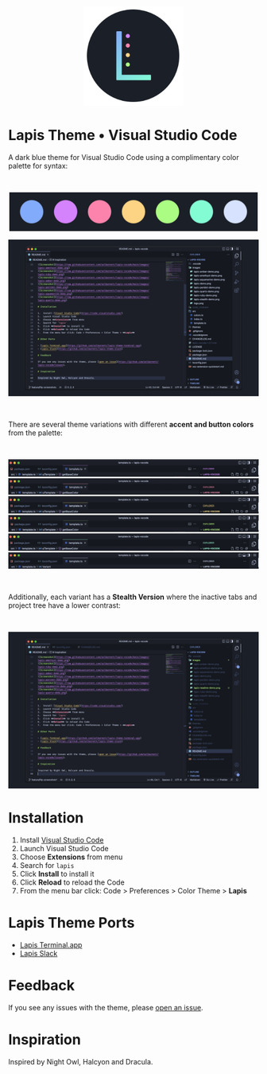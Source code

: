 <p align="center"><img style="width: 200px" src="https://raw.githubusercontent.com/aslbarnett/lapis-vscode/main/images/logo.png" /></p>

# Lapis Theme • Visual Studio Code

A dark blue theme for Visual Studio Code using a complimentary color palette for syntax:

<br />

<p align="center"><img style="width: 500px" src="images/palette.png" /></p>

![Screenshot](https://raw.githubusercontent.com/aslbarnett/lapis-vscode/main/images/lapis-readme-demo.png)

<br />

There are several theme variations with different **accent and button colors** from the palette:

<br />

![Screenshot](https://raw.githubusercontent.com/aslbarnett/lapis-vscode/main/images/lapis-amethyst-demo.png)
![Screenshot](https://raw.githubusercontent.com/aslbarnett/lapis-vscode/main/images/lapis-ruby-demo.png)
![Screenshot](https://raw.githubusercontent.com/aslbarnett/lapis-vscode/main/images/lapis-amber-demo.png)
![Screenshot](https://raw.githubusercontent.com/aslbarnett/lapis-vscode/main/images/lapis-peridot-demo.png)
![Screenshot](https://raw.githubusercontent.com/aslbarnett/lapis-vscode/main/images/lapis-aquamarine-demo.png)
![Screenshot](https://raw.githubusercontent.com/aslbarnett/lapis-vscode/main/images/lapis-quartz-demo.png)

<br />

Additionally, each variant has a **Stealth Version** where the inactive tabs and project tree have a lower contrast:

<br />

![Screenshot](https://raw.githubusercontent.com/aslbarnett/lapis-vscode/main/images/lapis-readme-stealth-demo.png)

# Installation

1.  Install [Visual Studio Code](https://code.visualstudio.com/)
2.  Launch Visual Studio Code
3.  Choose **Extensions** from menu
4.  Search for `lapis`
5.  Click **Install** to install it
6.  Click **Reload** to reload the Code
7.  From the menu bar click: Code > Preferences > Color Theme > **Lapis**

# Lapis Theme Ports

- [Lapis Terminal.app](https://github.com/aslbarnett/lapis-theme-terminal-app)
- [Lapis Slack](https://github.com/aslbarnett/lapis-theme-slack)

# Feedback

If you see any issues with the theme, please [open an issue](https://github.com/aslbarnett/lapis-vscode/issues).

# Inspiration

Inspired by Night Owl, Halcyon and Dracula.
